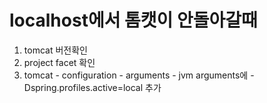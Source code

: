 # localhost에서 톰캣이 안돌아갈때





1. tomcat 버전확인
2. project facet 확인
3. tomcat - configuration - arguments - jvm arguments에 -Dspring.profiles.active=local 추가